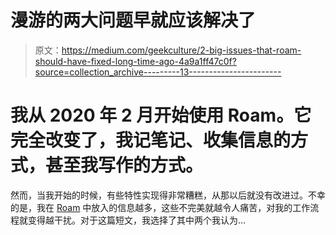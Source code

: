 # 漫游的两大问题早就应该解决了

> 原文：<https://medium.com/geekculture/2-big-issues-that-roam-should-have-fixed-long-time-ago-4a9a1ff47c0f?source=collection_archive---------13----------------------->

# 我从 2020 年 2 月开始使用 Roam。它完全改变了，我记笔记、收集信息的方式，甚至我写作的方式。

然而，当我开始的时候，有些特性实现得非常糟糕，从那以后就没有改进过。不幸的是，我在 [Roam](https://roamresearch.com) 中放入的信息越多，这些不完美就越令人痛苦，对我的工作流程就变得越干扰。对于这篇短文，我选择了其中两个我认为…